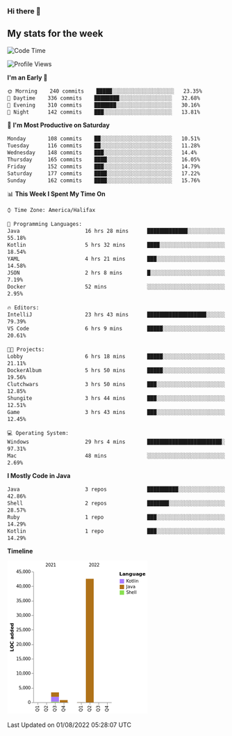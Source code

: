 ### Hi there 👋

## My stats for the week
<!--START_SECTION:waka-->
![Code Time](http://img.shields.io/badge/Code%20Time-356%20hrs%2025%20mins-blue)

![Profile Views](http://img.shields.io/badge/Profile%20Views-0-blue)

**I'm an Early 🐤** 

```text
🌞 Morning    240 commits    █████░░░░░░░░░░░░░░░░░░░░   23.35% 
🌆 Daytime    336 commits    ████████░░░░░░░░░░░░░░░░░   32.68% 
🌃 Evening    310 commits    ███████░░░░░░░░░░░░░░░░░░   30.16% 
🌙 Night      142 commits    ███░░░░░░░░░░░░░░░░░░░░░░   13.81%

```
📅 **I'm Most Productive on Saturday** 

```text
Monday       108 commits    ██░░░░░░░░░░░░░░░░░░░░░░░   10.51% 
Tuesday      116 commits    ██░░░░░░░░░░░░░░░░░░░░░░░   11.28% 
Wednesday    148 commits    ███░░░░░░░░░░░░░░░░░░░░░░   14.4% 
Thursday     165 commits    ████░░░░░░░░░░░░░░░░░░░░░   16.05% 
Friday       152 commits    ███░░░░░░░░░░░░░░░░░░░░░░   14.79% 
Saturday     177 commits    ████░░░░░░░░░░░░░░░░░░░░░   17.22% 
Sunday       162 commits    ████░░░░░░░░░░░░░░░░░░░░░   15.76%

```


📊 **This Week I Spent My Time On** 

```text
⌚︎ Time Zone: America/Halifax

💬 Programming Languages: 
Java                     16 hrs 28 mins      █████████████░░░░░░░░░░░░   55.18% 
Kotlin                   5 hrs 32 mins       ████░░░░░░░░░░░░░░░░░░░░░   18.54% 
YAML                     4 hrs 21 mins       ███░░░░░░░░░░░░░░░░░░░░░░   14.58% 
JSON                     2 hrs 8 mins        █░░░░░░░░░░░░░░░░░░░░░░░░   7.19% 
Docker                   52 mins             ░░░░░░░░░░░░░░░░░░░░░░░░░   2.95%

🔥 Editors: 
IntelliJ                 23 hrs 43 mins      ███████████████████░░░░░░   79.39% 
VS Code                  6 hrs 9 mins        █████░░░░░░░░░░░░░░░░░░░░   20.61%

🐱‍💻 Projects: 
Lobby                    6 hrs 18 mins       █████░░░░░░░░░░░░░░░░░░░░   21.11% 
DockerAlbum              5 hrs 50 mins       █████░░░░░░░░░░░░░░░░░░░░   19.56% 
Clutchwars               3 hrs 50 mins       ███░░░░░░░░░░░░░░░░░░░░░░   12.85% 
Shungite                 3 hrs 44 mins       ███░░░░░░░░░░░░░░░░░░░░░░   12.51% 
Game                     3 hrs 43 mins       ███░░░░░░░░░░░░░░░░░░░░░░   12.45%

💻 Operating System: 
Windows                  29 hrs 4 mins       ████████████████████████░   97.31% 
Mac                      48 mins             ░░░░░░░░░░░░░░░░░░░░░░░░░   2.69%

```

**I Mostly Code in Java** 

```text
Java                     3 repos             ██████████░░░░░░░░░░░░░░░   42.86% 
Shell                    2 repos             ███████░░░░░░░░░░░░░░░░░░   28.57% 
Ruby                     1 repo              ███░░░░░░░░░░░░░░░░░░░░░░   14.29% 
Kotlin                   1 repo              ███░░░░░░░░░░░░░░░░░░░░░░   14.29%

```


**Timeline**

![Chart not found](https://raw.githubusercontent.com/lyndseyy/lyndseyy/main/charts/bar_graph.png) 


 Last Updated on 01/08/2022 05:28:07 UTC
<!--END_SECTION:waka-->